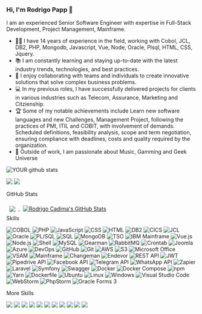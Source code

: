 ### Hi, I'm Rodrigo Papp 👋
I am an experienced Senior Software Engineer with expertise in Full-Stack Development, Project Management, Mainframe.
- 👨‍💻 I have 14 years of experience in the field, working with Cobol, JCL, DB2, PHP, Mongodb, Javascript, Vue, Node, Oracle, Plsql, HTML, CSS, Jquery.
- 📚 I am constantly learning and staying up-to-date with the latest industry trends, technologies, and best practices.
- 🤝 I enjoy collaborating with teams and individuals to create innovative solutions that solve complex business problems.
- 💻 In my previous roles, I have successfully delivered projects for clients in various industries such as Telecom, Assurance, Marketing and Citzienship.
- 🏆 Some of my notable achievements include Learn new software languages and new Challenges, Management Project, following the practices of PMI, ITIL and COBIT, with involvement of demands. Scheduled definitions, feasibility analysis, scope and term negotiation, ensuring compliance with deadlines, costs and quality required by the organization.
- 🌟 Outside of work, I am passionate about Music, Gamming and Geek Universe

![YOUR github stats](https://github-readme-stats.vercel.app/api?username=daopapp)

[<img src="https://img.shields.io/badge/linkedin-%230077B5.svg?&style=for-the-badge&logo=linkedin&logoColor=white" />](https://www.linkedin.com/in/rodrigo-papp-cadima/) [<img src = "https://img.shields.io/badge/instagram-%23E4405F.svg?&style=for-the-badge&logo=instagram&logoColor=white">](https://www.instagram.com/thedaopapp/) 


 GitHub Stats

<a href="https://github.com/daopapp">
  <img align="center" style="margin:0.5rem" src="https://github-readme-stats.vercel.app/api/top-langs/?username=daopapp&hide=html,css&title_color=ffffff&text_color=c9cacc&icon_color=4AB197&bg_color=1A2B34" />
</a>

<a href="https://github.com/daopapp">
  <img align="center" style="margin:0.5rem" src="https://github-readme-stats.vercel.app/api?username=daopapp&show_icons=true&line_height=27&count_private=true&title_color=ffffff&text_color=c9cacc&icon_color=4AB097&bg_color=1A2B34" alt="Rodrigo Cadima's GitHub Stats" />
</a>

<summary>Skills</summary>

![COBOL](https://img.shields.io/badge/COBOL-4F5B93?logo=cobol&logoColor=white&style=for-the-badge)
![PHP](https://img.shields.io/badge/PHP-777BB4?logo=php&logoColor=white&style=for-the-badge)
![JavaScript](https://img.shields.io/badge/JavaScript-F7DF1E?logo=javascript&logoColor=black&style=for-the-badge)
![CSS](https://img.shields.io/badge/CSS-1572B6?logo=css3&logoColor=white&style=for-the-badge)
![HTML](https://img.shields.io/badge/HTML-E34F26?logo=html5&logoColor=white&style=for-the-badge)
![DB2](https://img.shields.io/badge/DB2-CC0000?logo=db2&logoColor=white&style=for-the-badge)
![CICS](https://img.shields.io/badge/CICS-0C54AD?logo=cics&logoColor=white&style=for-the-badge)
![JCL](https://img.shields.io/badge/JCL-5B5B5B?logo=ibm&logoColor=white&style=for-the-badge)
![Oracle](https://img.shields.io/badge/Oracle-F80000?logo=oracle&logoColor=white&style=for-the-badge)
![PL/SQL](https://img.shields.io/badge/PL/SQL-CC2927?logo=oracle&logoColor=white&style=for-the-badge)
![SQL](https://img.shields.io/badge/SQL-4479A1?logo=postgresql&logoColor=white&style=for-the-badge)
![MongoDB](https://img.shields.io/badge/MongoDB-47A248?logo=mongodb&logoColor=white&style=for-the-badge)
![TSO](https://img.shields.io/badge/TSO-5B5B5B?logo=ibm&logoColor=white&style=for-the-badge)
![IBM Mainframe](https://img.shields.io/badge/IBM_Mainframe-054ADA?logo=ibm&logoColor=white&style=for-the-badge)
![Vue.js](https://img.shields.io/badge/Vue.js-4FC08D?logo=vue.js&logoColor=white&style=for-the-badge)
![Node.js](https://img.shields.io/badge/Node.js-339933?logo=node.js&logoColor=white&style=for-the-badge)
![Shell](https://img.shields.io/badge/Shell-4EAA25?logo=gnu%20bash&logoColor=white&style=for-the-badge)
![MySQL](https://img.shields.io/badge/MySQL-4479A1?logo=mysql&logoColor=white&style=for-the-badge)
![Gearman](https://img.shields.io/badge/Gearman-2C8EBB?logo=gearman&logoColor=white&style=for-the-badge)
![RabbitMQ](https://img.shields.io/badge/RabbitMQ-FF6600?logo=rabbitmq&logoColor=white&style=for-the-badge)
![Crontab](https://img.shields.io/badge/Crontab-5B5B5B?logo=linux&logoColor=white&style=for-the-badge)
![Joomla](https://img.shields.io/badge/Joomla-FC9C04?logo=joomla&logoColor=white&style=for-the-badge)
![Azure](https://img.shields.io/badge/Azure-0089D6?logo=microsoft%20azure&logoColor=white&style=for-the-badge)
![DevOps](https://img.shields.io/badge/DevOps-47A248?logo=devops&logoColor=white&style=for-the-badge)
![GitHub](https://img.shields.io/badge/GitHub-181717?logo=github&logoColor=white&style=for-the-badge)
![Git](https://img.shields.io/badge/Git-F05032?logo=git&logoColor=white&style=for-the-badge)
![AWS](https://img.shields.io/badge/AWS-232F3E?logo=amazon%20aws&logoColor=white&style=for-the-badge)
![S3](https://img.shields.io/badge/S3-569A31?logo=amazon%20s3&logoColor=white&style=for-the-badge)
![Microsoft Office](https://img.shields.io/badge/Microsoft_Office-D83B01?logo=microsoft%20office&logoColor=white&style=for-the-badge)
![VSAM](https://img.shields.io/badge/VSAM-047CDE?logo=ibm&logoColor=white&style=for-the-badge)
![Mainframe](https://img.shields.io/badge/Mainframe-054ADA?logo=ibm&logoColor=white&style=for-the-badge)
![Changeman](https://img.shields.io/badge/Changeman-054ADA?logo=ibm&logoColor=white&style=for-the-badge)
![Endevor](https://img.shields.io/badge/Endevor-054ADA?logo=ibm&logoColor=white&style=for-the-badge)
![REST API](https://img.shields.io/badge/REST%20API-1C1C1C?logo=json&logoColor=white&style=for-the-badge)
![JWT](https://img.shields.io/badge/JWT-000000?logo=json&logoColor=white&style=for-the-badge)
![Pipedrive API](https://img.shields.io/badge/Pipedrive_API-405261?logo=pipedrive&logoColor=white&style=for-the-badge)
![Facebook API](https://img.shields.io/badge/Facebook_API-3B5998?logo=facebook&logoColor=white&style=for-the-badge)
![Telegram API](https://img.shields.io/badge/Telegram_API-2CA5E0?logo=telegram&logoColor=white&style=for-the-badge)
![WhatsApp API](https://img.shields.io/badge/WhatsApp_API-25D366?logo=whatsapp&logoColor=white&style=for-the-badge)
![Zapier](https://img.shields.io/badge/Zapier-FF4A00?logo=zapier&logoColor=white&style=for-the-badge)
![Laravel](https://img.shields.io/badge/Laravel-FF2D20?logo=laravel&logoColor=white&style=for-the-badge)
![Symfony](https://img.shields.io/badge/Symfony-000000?logo=symfony&logoColor=white&style=for-the-badge)
![Swagger](https://img.shields.io/badge/Swagger-85EA2D?logo=swagger&logoColor=black&style=for-the-badge)
![Docker](https://img.shields.io/badge/Docker-2496ED?logo=docker&logoColor=white&style=for-the-badge)
![Docker Compose](https://img.shields.io/badge/Docker_Compose-2496ED?logo=docker&logoColor=white&style=for-the-badge)
![npm](https://img.shields.io/badge/npm-CB3837?logo=npm&logoColor=white&style=for-the-badge)
![Yarn](https://img.shields.io/badge/Yarn-2C8EBB?logo=yarn&logoColor=white&style=for-the-badge)
![Dockerfile](https://img.shields.io/badge/Dockerfile-2496ED?logo=docker&logoColor=white&style=for-the-badge)
![Ubuntu](https://img.shields.io/badge/Ubuntu-E95420?logo=ubuntu&logoColor=white&style=for-the-badge)
![Linux](https://img.shields.io/badge/Linux-FCC624?logo=linux&logoColor=black&style=for-the-badge)
![Windows](https://img.shields.io/badge/Windows-0078D6?logo=windows&logoColor=white&style=for-the-badge)
![Visual Studio Code](https://img.shields.io/badge/Visual_Studio_Code-007ACC?logo=visual%20studio%20code&logoColor=white&style=for-the-badge)
![WebStorm](https://img.shields.io/badge/WebStorm-000000?logo=webstorm&logoColor=white&style=for-the-badge)
![PhpStorm](https://img.shields.io/badge/PhpStorm-000000?logo=phpstorm&logoColor=white&style=for-the-badge)
![Oracle Forms 3](https://img.shields.io/badge/Oracle_Forms_3-F80000?logo=oracle&logoColor=white&style=for-the-badge)




<summary>More Skills</summary>

![](https://img.shields.io/badge/Skill-Team%20Leadership-blue)
![](https://img.shields.io/badge/Skill-Project%20Management-blue)
![](https://img.shields.io/badge/Skill-Quality-Focused-blue)
![](https://img.shields.io/badge/Skill-Communication-blue)
![](https://img.shields.io/badge/Skill-Adaptability-blue)
![](https://img.shields.io/badge/Skill-Creativity-blue)
![](https://img.shields.io/badge/Skill-Innovative-blue)
![](https://img.shields.io/badge/Skill-Analyst-blue)
![](https://img.shields.io/badge/Skill-Critical%20Thinking-blue)
![](https://img.shields.io/badge/Skill-Effective%20Communication-blue)
![](https://img.shields.io/badge/Skill-Intellectual%20Curiosity-blue)

</details>
